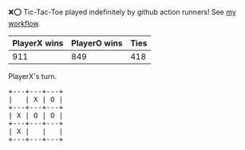 :x::o: Tic-Tac-Toe played indefinitely by github action runners! See [my workflow](.github/workflows/play.yaml).

|PlayerX wins|PlayerO wins|Ties|
|-|-|-|
|911|849|418|

PlayerX's turn.

<pre>
+---+---+---+
|   | X | O |
+---+---+---+
| X | O | O |
+---+---+---+
| X |   |   |
+---+---+---+
</pre>